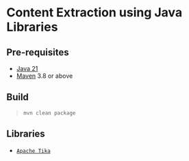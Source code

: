 # Content Extraction using Java Libraries

## Pre-requisites

* [Java 21](https://jdk.java.net/21/)
* [Maven](https://maven.apache.org/) 3.8 or above

## Build

> `mvn clean package`

## Libraries

* [`Apache Tika`](https://tika.apache.org/)

